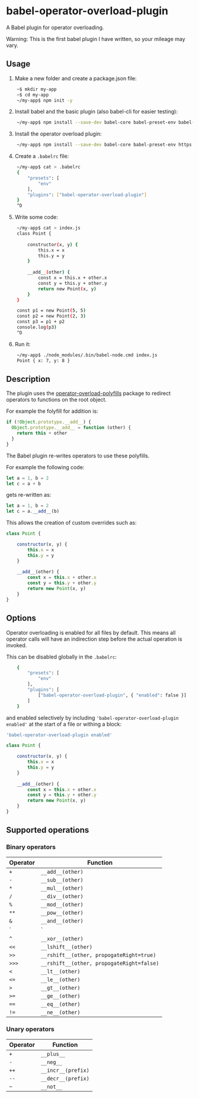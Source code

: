 # babel-operator-overload-plugin

A Babel plugin for operator overloading.

Warning: This is the first babel plugin I have written, so your mileage may vary.

## Usage

1. Make a new folder and create a package.json file:
```bash
    ~$ mkdir my-app
    ~$ cd my-app
    ~/my-app$ npm init -y
```
2. Install babel and the basic plugin (also babel-cli for easier testing):
```bash
    ~/my-app$ npm install --save-dev babel-core babel-preset-env babel-cli
```
3. Install the operator overload plugin:
```bash
    ~/my-app$ npm install --save-dev babel-core babel-preset-env https://github.com/rob-blackbourn/babel-operator-overload-plugin.git
```
4. Create a `.babelrc` file:
```bash
    ~/my-app$ cat > .babelrc
    {
        "presets": [
            "env"
        ],
        "plugins": ["babel-operator-overload-plugin"]
    }
    ^D
```
5. Write some code:
```bash
    ~/my-app$ cat > index.js
    class Point {
  
        constructor(x, y) {
            this.x = x
            this.y = y
        }
        
        __add__(other) {
            const x = this.x + other.x
            const y = this.y + other.y
            return new Point(x, y)
        }
    }

    const p1 = new Point(5, 5)
    const p2 = new Point(2, 3)
    const p3 = p1 + p2
    console.log(p3)
    ^D
```
6. Run it:
```bash
    ~/my-app$ ./node_modules/.bin/babel-node.cmd index.js
    Point { x: 7, y: 8 }
```

## Description

The plugin uses the [operator-overload-polyfills](https://github.com/rob-blackbourn/operator-overload-polyfills|) package to redirect operators to functions on the root object.

For example the folyfill for addition is:
```javascript
if (!Object.prototype.__add__) {
  Object.prototype.__add__ = function (other) {
    return this + other
  }
}
```

The Babel plugin re-writes operators to use these polyfills.

For example the following code:
```javascript
let a = 1, b = 2
let c = a + b
```
gets re-written as:
```javascript
let a = 1, b = 2
let c = a.__add__(b)
```

This allows the creation of custom overrides such as:
```javascript
class Point {

    constructor(x, y) {
        this.x = x
        this.y = y
    }
    
    __add__(other) {
        const x = this.x + other.x
        const y = this.y + other.y
        return new Point(x, y)
    }
}
```

## Options

Operator overloading is enabled for all files by default. This means all operator calls will have an indirection step before the actual operation is invoked.

This can be disabled globally in the `.babelrc`:
```bash
    {
        "presets": [
            "env"
        ],
        "plugins": [
            ["babel-operator-overload-plugin", { "enabled": false }]
        ]
    }
```
and enabled selectively by including `'babel-operator-overload-plugin enabled'` at the start of a file or withing a block:
```javascript
'babel-operator-overload-plugin enabled'

class Point {

    constructor(x, y) {
        this.x = x
        this.y = y
    }
    
    __add__(other) {
        const x = this.x + other.x
        const y = this.y + other.y
        return new Point(x, y)
    }
}
```

## Supported operations

### Binary operators

Operator|Function
--------|--------
`+`     | `__add__(other)`
`-`     | `__sub__(other)`
`*`     | `__mul__(other)`
`/`     | `__div__(other)`
`%`     | `__mod__(other)`
`**`    | `__pow__(other)`
`&`     | `__and__(other)`
`|`     | `__or__(other)`
`^`     | `__xor__(other)`
`<<`    | `__lshift__(other)`
`>>`    | `__rshift__(other, propogateRight=true)`
`>>>`   | `__rshift__(other, propogateRight=false)`
`<`     | `__lt__(other)`
`<=`    | `__le__(other)`
`>`     | `__gt__(other)`
`>=`    | `__ge__(other)`
`==`    | `__eq__(other)`
`!=`    | `__ne__(other)`

### Unary operators

Operator|Function
--------|--------
`+`     | `__plus__`
`-`     | `__neg__`
`++`    | `__incr__(prefix)`
`--`    | `__decr__(prefix)`
`~`     | `__not__`